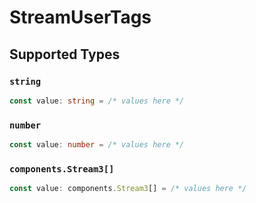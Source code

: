 # StreamUserTags


## Supported Types

### `string`

```typescript
const value: string = /* values here */
```

### `number`

```typescript
const value: number = /* values here */
```

### `components.Stream3[]`

```typescript
const value: components.Stream3[] = /* values here */
```


